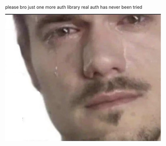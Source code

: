 please bro just one more auth library real auth has never been tried

![fucccccc](./fuck_my_stupid_chungus_life.png)
